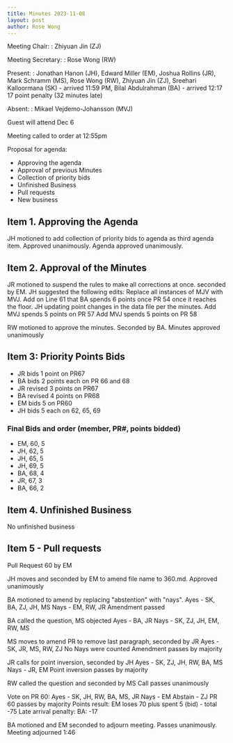 ```yaml
---
title: Minutes 2023-11-08
layout: post
author: Rose Wong
---
```



Meeting Chair:
: Zhiyuan Jin (ZJ)

Meeting Secretary:
: Rose Wong (RW)

Present:
: Jonathan Hanon (JH), Edward Miller (EM), Joshua Rollins (JR), Mark Schramm (MS), Rose Wong (RW), Zhiyuan Jin (ZJ), Sreehari Kalloormana (SK) - arrived 11:59 PM, Bilal Abdulrahman (BA) - arrived 12:17 17 point penalty (32 minutes late)

Absent:
: Mikael Vejdemo-Johansson (MVJ) 

Guest will attend Dec 6

Meeting called to order at 12:55pm

Proposal for agenda:
* Approving the agenda
* Approval of previous Minutes
* Collection of priority bids
* Unfinished Business
* Pull requests
* New business


## Item 1. Approving the Agenda
JH motioned to add collection of priority bids to agenda as third agenda item. Approved unanimously.
Agenda approved unanimously.

## Item 2. Approval of the Minutes

JR motioned to suspend the rules to make all corrections at once. seconded by EM.
JH suggested the following edits:
Replace all instances of MJV with MVJ.
Add on Line 61 that BA spends 6 points once PR 54 once it reaches the floor.
JH updating point changes in the data file per the minutes.
Add MVJ spends 5 points on PR 57
Add MVJ spends 5 points on PR 58

RW motioned to approve the minutes. Seconded by BA. Minutes approved unanimously

## Item 3: Priority Points Bids
* JR bids 1 point on PR67
* BA bids 2 points each on PR 66 and 68
* JR revised 3 points on PR67
* BA revised 4 points on PR68
* EM bids 5 on PR60
* JH bids 5 each on 62, 65, 69

### Final Bids and order (member, PR#, points bidded)
* EM, 60, 5
* JH, 62, 5
* JH, 65, 5
* JH, 69, 5
* BA, 68, 4
* JR, 67, 3
* BA, 66, 2

## Item 4. Unfinished Business
No unfinished business

## Item 5 - Pull requests
Pull Request 60 by EM

JH moves and seconded by EM to amend file name to 360.md. Approved unanimously

BA motioned to amend by replacing "abstention" with "nays".
Ayes - SK, BA, ZJ, JH, MS
Nays - EM, RW, JR
Amendment passed

BA called the question, MS objected
Ayes - BA, JR
Nays - SK, ZJ, JH, EM, RW, MS

MS moves to amend PR to remove last paragraph, seconded by JR
Ayes - SK, JR, MS, RW, ZJ
No Nays were counted
Amendment passes by majority

JR calls for point inversion, seconded by JH
Ayes - SK, ZJ, JH, RW, BA, MS
Nays - JR, EM
Point inversion passes by majority

RW called the question and seconded by MS
Call passes unanimously

Vote on PR 60:
Ayes - SK, JH, RW, BA, MS, JR
Nays - EM
Abstain - ZJ
PR 60 passes by majority
Points result: EM loses 70 plus spent 5 (bid) - total -75
Late arrival penalty: BA: -17

BA motioned and EM seconded to adjourn meeting. 
Passes unanimously.
Meeting adjourned 1:46



